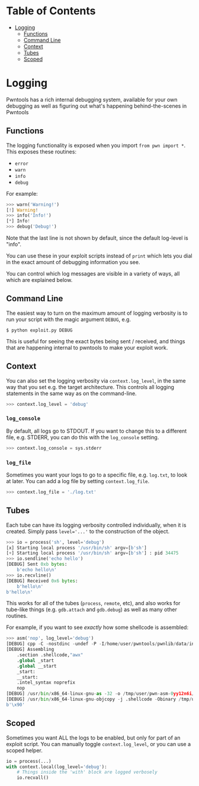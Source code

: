 Table of Contents
=================

  * [Logging](#logging)
  	* [Functions](#functions)
    * [Command Line](#command-line)
    * [Context](#context)
    * [Tubes](#tubes)
    * [Scoped](#scoped)

# Logging

Pwntools has a rich internal debugging system, available for your own debugging
as well as figuring out what's happening behind-the-scenes in Pwntools

## Functions

The logging functionality is exposed when you import `from pwn import *`.
This exposes these routines:

* `error`
* `warn`
* `info`
* `debug`

For example:

```py
>>> warn('Warning!')
[!] Warning!
>>> info('Info!')
[*] Info!
>>> debug('Debug!')
```

Note that the last line is not shown by default, since the default log-level
is "info".

You can use these in your exploit scripts instead of `print` which lets
you dial in the exact amount of debugging information you see.

You can control which log messages are visible in a variety of ways,
all which are explained below.

## Command Line

The easiest way to turn on the maximum amount of logging verbosity is to
run your script with the magic argument `DEBUG`, e.g.

```
$ python exploit.py DEBUG
```

This is useful for seeing the exact bytes being sent / received, and things
that are happening internal to pwntools to make your exploit work.

## Context

You can also set the logging verbosity via `context.log_level`, in the same way
that you set e.g. the target architecture.
This controls all logging statements in the same way as on the command-line.

```py
>>> context.log_level = 'debug'
```

### `log_console`

By default, all logs go to STDOUT.  If you want to change this to a different file, 
e.g. STDERR, you can do this with the `log_console` setting.

```py
>>> context.log_console = sys.stderr
```

### `log_file`

Sometimes you want your logs to go to a specific file, e.g. `log.txt`, to look at later.
You can add a log file by setting `context.log_file`.

```py
>>> context.log_file = './log.txt'
```

## Tubes

Each tube can have its logging verbosity controlled individually, when it is created.
Simply pass `level='...'` to the construction of the object.

```py
>>> io = process('sh', level='debug')
[x] Starting local process '/usr/bin/sh' argv=[b'sh']
[+] Starting local process '/usr/bin/sh' argv=[b'sh'] : pid 34475
>>> io.sendline('echo hello')
[DEBUG] Sent 0xb bytes:
    b'echo hello\n'
>>> io.recvline()
[DEBUG] Received 0x6 bytes:
    b'hello\n'
b'hello\n'
```

This works for all of the tubes (`process`, `remote`, etc), and also works for 
tube-like things (e.g. `gdb.attach` and `gdb.debug`) as well as many other 
routines.

For example, if you want to see *exactly* how some shellcode is assembled:

```py
>>> asm('nop', log_level='debug')
[DEBUG] cpp -C -nostdinc -undef -P -I/home/user/pwntools/pwnlib/data/includes /dev/stdin
[DEBUG] Assembling
    .section .shellcode,"awx"
    .global _start
    .global __start
    _start:
    __start:
    .intel_syntax noprefix
    nop
[DEBUG] /usr/bin/x86_64-linux-gnu-as -32 -o /tmp/user/pwn-asm-0yy12n6i/step2 /tmp/user/pwn-asm-0yy12n6i/step1
[DEBUG] /usr/bin/x86_64-linux-gnu-objcopy -j .shellcode -Obinary /tmp/user/pwn-asm-0yy12n6i/step3 /tmp/user/pwn-asm-0yy12n6i/step4
b'\x90'
```

## Scoped

Sometimes you want ALL the logs to be enabled, but only for part of an exploit script.
You can manually toggle `context.log_level`, or you can use a scoped helper.

```py
io = process(...)
with context.local(log_level='debug'):
	# Things inside the 'with' block are logged verbosely
	io.recvall()
```